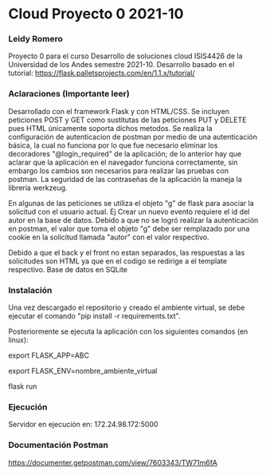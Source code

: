 # Cloud Proyecto 0 2021-10
### Leidy Romero

Proyecto 0 para el curso Desarrollo de soluciones cloud ISIS4426 de la Universidad de los Andes semestre 2021-10.
Desarrollo basado en el tutorial: https://flask.palletsprojects.com/en/1.1.x/tutorial/

### Aclaraciones (Importante leer)
Desarrollado con el framework Flask y con HTML/CSS. Se incluyen peticiones POST y GET como sustitutas de las peticiones PUT y DELETE pues HTML únicamente soporta dichos metodos. Se realiza la configuración de autenticacion de postman por medio de una autenticación básica, la cual no funciona por lo que fue necesario eliminar los decoradores "@login_required" de la aplicación; de lo anterior hay que aclarar que la aplicación en el navegador funciona correctamente, sin embargo los cambios son necesarios para realizar las pruebas con postman. La seguridad de las contraseñas de la aplicación la maneja la librería werkzeug.

En algunas de las peticiones se utiliza el objeto "g" de flask para asociar la solicitud con el usuario actual. Ej Crear un nuevo evento requiere el id del autor en la base de datos. Debido a que no se logró realizar la autenticación en postman, el valor que toma el objeto "g" debe ser remplazado por una cookie en la solicitud llamada "autor" con el valor respectivo.

Debido a que el back y el front no estan separados, las respuestas a las solicitudes son HTML ya que en el codigo se redirige a el template respectivo.
Base de datos en SQLite

### Instalación
Una vez descargado el repositorio y creado el ambiente virtual, se debe ejecutar el comando "pip install -r requirements.txt".

Posteriormente se ejecuta la aplicación con los siguientes comandos (en linux):

export FLASK_APP=ABC

export FLASK_ENV=nombre_ambiente_virtual

flask run

### Ejecución
Servidor en ejecución en: 172.24.98.172:5000


### Documentación Postman
https://documenter.getpostman.com/view/7603343/TW71m6fA
